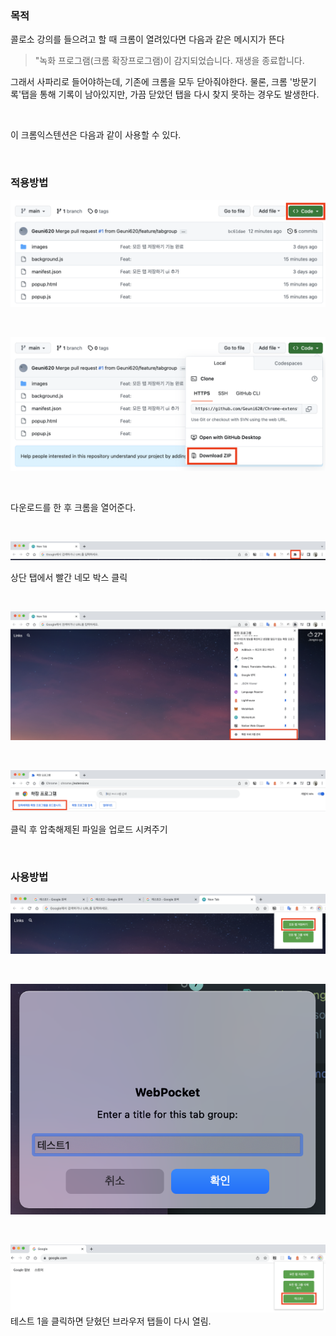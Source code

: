 ### 목적

콜로소 강의를 들으려고 할 때 크롬이 열려있다면 다음과 같은 메시지가 뜬다

> "녹화 프로그램(크롬 확장프로그램)이 감지되었습니다. 재생을 종료합니다.

그래서 사파리로 들어야하는데, 기존에 크롬을 모두 닫아줘야한다.
물론, 크롬 '방문기록'탭을 통해 기록이 남아있지만, 가끔 닫았던 탭을 다시 찾지 못하는 경우도 발생한다.

<br>

이 크롬익스텐션은 다음과 같이 사용할 수 있다.

<br>

### 적용방법

![Code 버튼 클릭](./guide-1.png)

<br>

![Download ZIP](./guide-2.png)

<br>

다운로드를 한 후 크롬을 열어준다.

<br>

![상단 탭](./guide-3.png)

상단 탭에서 빨간 네모 박스 클릭

<br>

![확장자프로그램 관리 클릭](./guide-4.png)

<br>

![압축해제된 확장 프로그램을 로드합니다.](./guide-5.png)

클릭 후 압축해제된 파일을 업로드 시켜주기

<br>

### 사용방법

![모든 탭 저장하기](./guide-6.png)

<br>

![타이틀 입력](./guide-7.png)

<br>

![테스트 1](./guide-8.png)
테스트 1을 클릭하면 닫혔던 브라우저 탭들이 다시 열림.
